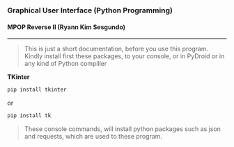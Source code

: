 ### Graphical User Interface (Python Programming)
#### MPOP Reverse II (Ryann Kim Sesgundo)
---
> This is just a short documentation, before you use this program. Kindly install first these packages, to your console, or in PyDroid or in any kind of Python compiller

**TKinter**
```Bash
pip install tkinter
```
or
```Bash
pip install tk
```

>These console commands, will install python packages such as json and requests, which are used to these program.
